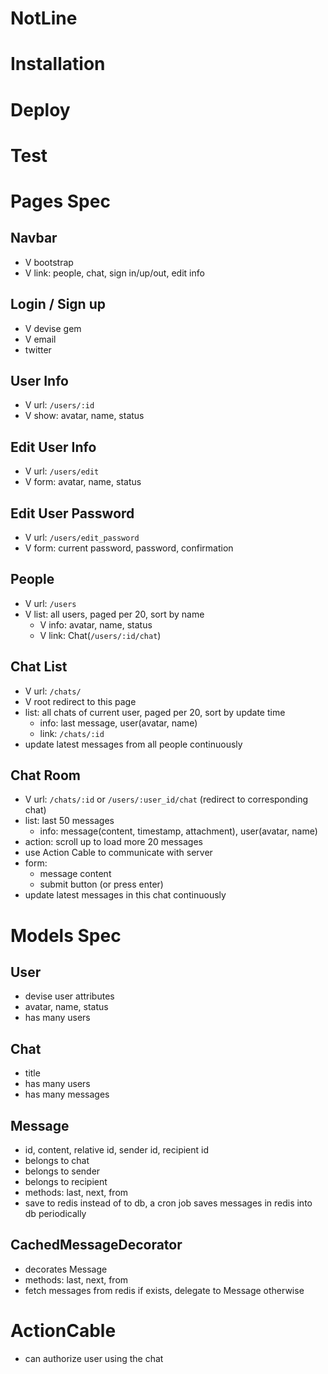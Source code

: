 NotLine
===

# Installation

# Deploy

# Test

# Pages Spec

## Navbar
- V bootstrap
- V link: people, chat, sign in/up/out, edit info

## Login / Sign up

- V devise gem
- V email
- twitter

## User Info

- V url: `/users/:id`
- V show: avatar, name, status

## Edit User Info

- V url: `/users/edit`
- V form: avatar, name, status

## Edit User Password

- V url: `/users/edit_password`
- V form: current password, password, confirmation

## People

- V url: `/users`
- V list: all users, paged per 20, sort by name
  - V info: avatar, name, status
  - V link: Chat(`/users/:id/chat`)

## Chat List

- V url: `/chats/`
- V root redirect to this page
- list: all chats of current user, paged per 20, sort by update time
  - info: last message, user(avatar, name)
  - link: `/chats/:id`
- update latest messages from all people continuously

## Chat Room 
- V url: `/chats/:id` or `/users/:user_id/chat` (redirect to corresponding chat)
- list: last 50 messages
  - info: message(content, timestamp, attachment), user(avatar, name)
- action: scroll up to load more 20 messages
- use Action Cable to communicate with server
- form: 
  - message content
  - submit button (or press enter)
- update latest messages in this chat continuously

# Models Spec

## User

- devise user attributes
- avatar, name, status
- has many users

## Chat

- title
- has many users
- has many messages

## Message

- id, content, relative id, sender id, recipient id
- belongs to chat
- belongs to sender
- belongs to recipient
- methods: last, next, from
- save to redis instead of to db, a cron job saves messages in redis into db periodically

## CachedMessageDecorator

- decorates Message
- methods: last, next, from
- fetch messages from redis if exists, delegate to Message otherwise

# ActionCable

- can authorize user using the chat
